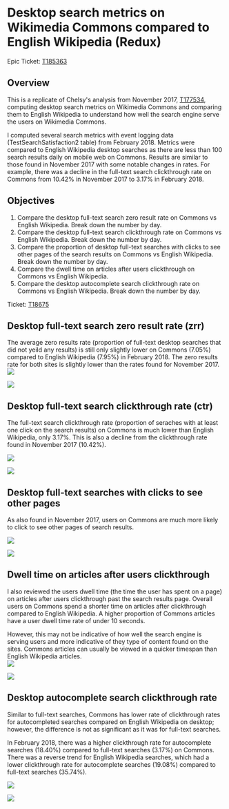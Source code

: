 # Desktop search metrics on Wikimedia Commons compared to English Wikipedia (Redux)

Epic Ticket: [T185363](https://phabricator.wikimedia.org/T185363)

## Overview

This is a replicate of Chelsy's analysis from November 2017, [T177534](https://phabricator.wikimedia.org/T177534), computing desktop search metrics on Wikimedia Commons and comparing them to English Wikipedia to understand how well the search engine serve the users on Wikimedia Commons.  

I computed several search metrics with event logging data (TestSearchSatisfaction2 table) from February 2018. Metrics were compared to English Wikipedia desktop searches as there are less than 100 search results daily on mobile web on Commons. Results are similar to those found in November 2017 with some notable changes in rates. For example, there was a decline in the full-text search clickthrough rate on Commons from 10.42% in November 2017 to 3.17% in February 2018. 

## Objectives

1. Compare the desktop full-text search zero result rate on Commons vs English Wikipedia. Break down the number by day.
2. Compare the desktop full-text search clickthrough rate on Commons vs English Wikipedia. Break down the number by day.
3. Compare the proportion of desktop full-text searches with clicks to see other pages of the search results on Commons vs English Wikipedia. Break down the number by day.
4. Compare the dwell time on articles after users clickthrough on Commons vs English Wikipedia.
5. Compare the desktop autocomplete search clickthrough rate on Commons vs English Wikipedia. Break down the number by day.

Ticket: [T18675](https://phabricator.wikimedia.org/T187827)

## Desktop full-text search zero result rate (zrr) 

The average zero results rate (proportion of full-text desktop searches that did not yeild any results) is still only slightly lower on Commons (7.05%) compared to English Wikipedia (7.95%) in February 2018.  The zero results rate for both sites is slightly lower than the rates found for November 2017.
![](figures/zrr_all.png)

![](figures/daily_zrr.png)

## Desktop full-text search clickthrough rate (ctr)

The full-text search clickthrough rate (proportion of seraches with at least one click on the search results) on Commons is much lower than English Wikipedia, only 3.17%. This is also a decline from the clickthrough rate found in November 2017 (10.42%). 

![](figures/ctr_all.png)

![](figures/daily_ctr.png)

## Desktop full-text searches with clicks to see other pages 

As also found in November 2017, users on Commons are much more likely to click to see other pages of search results. 

![](figures/serp_offset_all.png)

![](figures/daily_serp_offset.png)

## Dwell time on articles after users clickthrough

I also reviewed the users dwell time (the time the user has spent on a page) on articles after users clickthrough past the search results page. Overall users on Commons spend a shorter time on articles after clickthrough compared to English Wikipedia. A higher proportion of Commons articles have a user dwell time rate of under 10 seconds. 

However, this may not be indicative of how well the search engine is serving users and more indicative of they type of content found on the sites. Commons articles can usually be viewed in a quicker timespan than English Wikipedia articles.  
![](figures/survival_visitedPages_all.png)

![](figures/dwell_time_bycheckin.png)

## Desktop autocomplete search clickthrough rate

Similar to full-text searches, Commons has lower rate of clickthrough rates for autocompleted searches compared on English Wikipedia on desktop; however, the difference is not as significant as it was for full-text searches. 

In February 2018, there was a higher clickthrough rate for autocomplete searches (18.40%) compared to full-text searches (3.17%) on Commons. There was a reverse trend for English Wikipedia searches, which had a lower clickthrough rate for autocomplete searches (19.08%) compared to full-text searches (35.74%). 

![](figures/autocomplete_all_ctr.png)

![](figures/daily_autocomplete_ctr.png)

